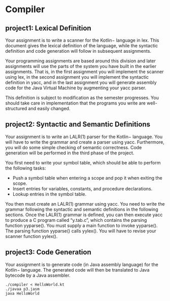 # Compiler

## project1: Lexical Definition
  Your assignment is to write a scanner for the Kotlin− language in lex. This document gives the lexical definition of the language, while the syntactic definition and code generation will follow in subsequent
assignments.

  Your programming assignments are based around this division and later assignments will use the parts of the system you have built in the earlier assignments. That is, in the first assignment you will implement
the scanner using lex, in the second assignment you will implement the syntactic definition in yacc, and in the last assignment you will generate assembly code for the Java Virtual Machine by augmenting your yacc
parser.

  This definition is subject to modification as the semester progresses. You should take care in implementation that the programs you write are well-structured and easily changed.
  
## project2: Syntactic and Semantic Definitions

Your assignment is to write an LALR(1) parser for the Kotlin− language. You will have to write the grammar and create a parser using yacc. Furthermore, you will do some simple checking of semantic
correctness. Code generation will be performed in the third phase of the project.

You first need to write your symbol table, which should be able to perform the following tasks:
* Push a symbol table when entering a scope and pop it when exiting the scope.
* Insert entries for variables, constants, and procedure declarations.
* Lookup entries in the symbol table.

You then must create an LALR(1) grammar using yacc. You need to write the grammar following the syntactic and semantic definitions in the following sections. Once the LALR(1) grammar is defined, you can
then execute yacc to produce a C program called “y.tab.c”, which contains the parsing function yyparse(). You must supply a main function to invoke yyparse(). The parsing function yyparse() calls yylex(). You will have to revise your scanner function yylex().

## project3: Code Generation

Your assignment is to generate code (in Java assembly language) for the Kotlin− language. The generated code will then be translated to Java bytecode by a Java assembler.

```
./compiler < HelloWorld.kt
./javaa p3.jasm
java HelloWorld
```
